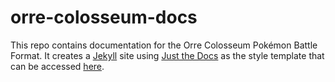# orre-colosseum-docs

This repo contains documentation for the Orre Colosseum Pokémon Battle Format. It creates a [Jekyll] site using [Just the Docs] as the style template that can be accessed [here].


[Jekyll]: https://jekyllrb.com
[Just the Docs]: https://just-the-docs.github.io/just-the-docs/
[here]: https://lemonici.github.io/orre-colosseum-docs/